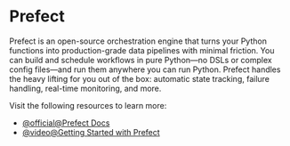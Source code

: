 # Prefect

Prefect is an open-source orchestration engine that turns your Python functions into production-grade data pipelines with minimal friction. You can build and schedule workflows in pure Python—no DSLs or complex config files—and run them anywhere you can run Python. Prefect handles the heavy lifting for you out of the box: automatic state tracking, failure handling, real-time monitoring, and more.

Visit the following resources to learn more:

- [@official@Prefect Docs](https://docs.prefect.io/v3/get-started)
- [@video@Getting Started with Prefect](https://www.youtube.com/watch?v=D5DhwVNHWeU)
